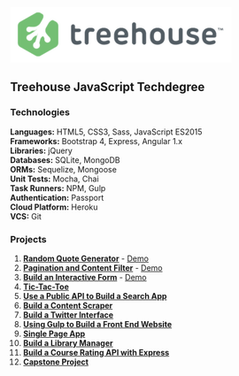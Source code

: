 ![Treehouse](treehouse.png)

## Treehouse JavaScript Techdegree


### Technologies

**Languages:** HTML5, CSS3, Sass, JavaScript ES2015  
**Frameworks:** Bootstrap 4, Express, Angular 1.x  
**Libraries:** jQuery  
**Databases:** SQLite, MongoDB  
**ORMs:** Sequelize, Mongoose  
**Unit Tests:** Mocha, Chai  
**Task Runners:** NPM, Gulp  
**Authentication:** Passport  
**Cloud Platform:** Heroku  
**VCS:** Git


### Projects

1.  **[Random Quote Generator](https://github.com/adamelliotfields/treehouse-javascript-techdegree/tree/master/01-random-quote-generator)** - [Demo](https://adamelliotfields.github.io/treehouse-javascript-techdegree/01-random-quote-generator/index.html)
2.  **[Pagination and Content Filter](https://github.com/adamelliotfields/treehouse-javascript-techdegree/tree/master/02-pagination-content-filter)** - [Demo](https://adamelliotfields.github.io/treehouse-javascript-techdegree/02-pagination-content-filter/index.html)
3.  **[Build an Interactive Form](https://github.com/adamelliotfields/treehouse-javascript-techdegree/tree/master/03-interactive-form)** - [Demo](https://adamelliotfields.github.io/treehouse-javascript-techdegree/02-interactive-form/index.html)
4.  **[Tic-Tac-Toe](https://github.com/adamelliotfields/treehouse-javascript-techdegree/tree/master/04-tic-tac-toe)**
5.  **[Use a Public API to Build a Search App](https://github.com/adamelliotfields/treehouse-javascript-techdegree/tree/master/05-search-app)**
6.  **[Build a Content Scraper](https://github.com/adamelliotfields/treehouse-javascript-techdegree/tree/master/06-content-scraper)**
7.  **[Build a Twitter Interface](https://github.com/adamelliotfields/treehouse-javascript-techdegree/tree/master/07-twitter-interface)**
8.  **[Using Gulp to Build a Front End Website](https://github.com/adamelliotfields/treehouse-javascript-techdegree/tree/master/08-front-end-website)**
9.  **[Single Page App](https://github.com/adamelliotfields/treehouse-javascript-techdegree/tree/master/09-single-page-app)**
10. **[Build a Library Manager](https://github.com/adamelliotfields/treehouse-javascript-techdegree/tree/master/10-library-manager)**
11. **[Build a Course Rating API with Express](https://github.com/adamelliotfields/treehouse-javascript-techdegree/tree/master/11-course-rating-api)**
12. **[Capstone Project](https://github.com/adamelliotfields/treehouse-javascript-techdegree/tree/master/12-capstone-project)**
